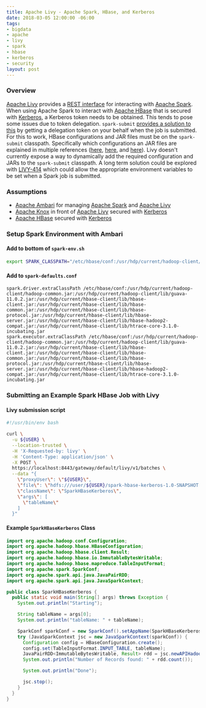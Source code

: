 ```yaml
---
title: Apache Livy - Apache Spark, HBase, and Kerberos
date: 2018-03-05 12:00:00 -06:00
tags:
- bigdata
- apache
- livy
- spark
- hbase
- kerberos
- security
layout: post
---
```


### Overview
[Apache Livy](https://livy.incubator.apache.org/) provides a [REST interface](https://livy.incubator.apache.org/docs/latest/rest-api.html) for interacting with [Apache Spark](https://spark.apache.org/). When using Apache Spark to interact with [Apache HBase](https://hbase.apache.org/) that is secured with [Kerberos](https://web.mit.edu/kerberos/), a Kerberos token needs to be obtained. This tends to pose some issues due to token delegation. `spark-submit` [provides a solution to this](https://issues.apache.org/jira/browse/SPARK-12279) by getting a delegation token on your behalf when the job is submitted. For this to work, HBase configurations and JAR files must be on the `spark-submit` classpath. Specifically which configurations an JAR files are explained in multiple references ([here](https://risdenk.gitbooks.io/hadoop_book/content/examples/spark_and_hbase.html), [here](http://www.opencore.com/blog/2016/3/spark-on-hbase-in-cluster-mode-with-secure-hbase/), and [here](https://community.hortonworks.com/content/supportkb/150066/how-to-run-a-spark-job-to-interact-with-a-secured.html)). Livy doesn't currently expose a way to dynamically add the required configuration and JARs to the `spark-submit` classpath. A long term solution could be explored with [LIVY-414](https://issues.apache.org/jira/browse/LIVY-414) which could allow the appropriate environment variables to be set when a Spark job is submitted.

### Assumptions
* [Apache Ambari](https://ambari.apache.org/) for managing [Apache Spark](https://spark.apache.org/) and [Apache Livy](https://livy.incubator.apache.org/)
* [Apache Knox](https://knox.apache.org/) in front of [Apache Livy](https://livy.incubator.apache.org/) secured with [Kerberos](https://web.mit.edu/kerberos/)
* [Apache HBase](https://hbase.apache.org/) secured with [Kerberos](https://web.mit.edu/kerberos/)

### Setup Spark Environment with Ambari
#### Add to bottom of `spark-env.sh`
```bash
export SPARK_CLASSPATH="/etc/hbase/conf:/usr/hdp/current/hadoop-client/hadoop-common.jar:/usr/hdp/current/hadoop-client/lib/guava-11.0.2.jar:/usr/hdp/current/hbase-client/lib/hbase-client.jar:/usr/hdp/current/hbase-client/lib/hbase-common.jar:/usr/hdp/current/hbase-client/lib/hbase-protocol.jar:/usr/hdp/current/hbase-client/lib/hbase-server.jar:/usr/hdp/current/hbase-client/lib/hbase-hadoop2-compat.jar:/usr/hdp/current/hbase-client/lib/htrace-core-3.1.0-incubating.jar"
```

#### Add to `spark-defaults.conf`
```
spark.driver.extraClassPath /etc/hbase/conf:/usr/hdp/current/hadoop-client/hadoop-common.jar:/usr/hdp/current/hadoop-client/lib/guava-11.0.2.jar:/usr/hdp/current/hbase-client/lib/hbase-client.jar:/usr/hdp/current/hbase-client/lib/hbase-common.jar:/usr/hdp/current/hbase-client/lib/hbase-protocol.jar:/usr/hdp/current/hbase-client/lib/hbase-server.jar:/usr/hdp/current/hbase-client/lib/hbase-hadoop2-compat.jar:/usr/hdp/current/hbase-client/lib/htrace-core-3.1.0-incubating.jar
spark.executor.extraClassPath /etc/hbase/conf:/usr/hdp/current/hadoop-client/hadoop-common.jar:/usr/hdp/current/hadoop-client/lib/guava-11.0.2.jar:/usr/hdp/current/hbase-client/lib/hbase-client.jar:/usr/hdp/current/hbase-client/lib/hbase-common.jar:/usr/hdp/current/hbase-client/lib/hbase-protocol.jar:/usr/hdp/current/hbase-client/lib/hbase-server.jar:/usr/hdp/current/hbase-client/lib/hbase-hadoop2-compat.jar:/usr/hdp/current/hbase-client/lib/htrace-core-3.1.0-incubating.jar
```

### Submitting an Example Spark HBase Job with Livy
#### Livy submission script
```bash
#!/usr/bin/env bash

curl \
  -u ${USER} \
  --location-trusted \
  -H 'X-Requested-by: livy' \
  -H 'Content-Type: application/json' \
  -X POST \
  https://localhost:8443/gateway/default/livy/v1/batches \
  --data "{
    \"proxyUser\": \"${USER}\",
    \"file\": \"hdfs:///user/${USER}/spark-hbase-kerberos-1.0-SNAPSHOT.jar\",
    \"className\": \"SparkHBaseKerberos\",
    \"args\": [
      \"tableName\"
    ]
  }"
```

#### Example `SparkHBaseKerberos` Class
```java
import org.apache.hadoop.conf.Configuration;
import org.apache.hadoop.hbase.HBaseConfiguration;
import org.apache.hadoop.hbase.client.Result;
import org.apache.hadoop.hbase.io.ImmutableBytesWritable;
import org.apache.hadoop.hbase.mapreduce.TableInputFormat;
import org.apache.spark.SparkConf;
import org.apache.spark.api.java.JavaPairRDD;
import org.apache.spark.api.java.JavaSparkContext;

public class SparkHBaseKerberos {
  public static void main(String[] args) throws Exception {
    System.out.println("Starting");

    String tableName = args[0];
    System.out.println("tableName: " + tableName);

    SparkConf sparkConf = new SparkConf().setAppName(SparkHBaseKerberos.class.getCanonicalName());
    try (JavaSparkContext jsc = new JavaSparkContext(sparkConf)) {
      Configuration config = HBaseConfiguration.create();
      config.set(TableInputFormat.INPUT_TABLE, tableName);
      JavaPairRDD<ImmutableBytesWritable, Result> rdd = jsc.newAPIHadoopRDD(config, TableInputFormat.class, ImmutableBytesWritable.class, Result.class);
      System.out.println("Number of Records found: " + rdd.count());

      System.out.println("Done");

      jsc.stop();
    }
  }
}
```

